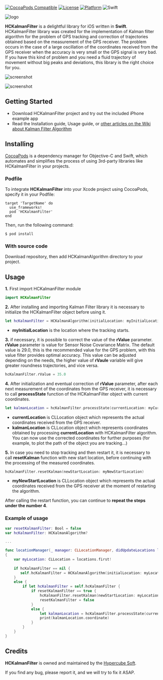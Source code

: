 [![CocoaPods Compatible](https://img.shields.io/cocoapods/v/HCKalmanFilter.svg)](http://cocoapods.org/pods/HCKalmanFilter)
[![License](https://img.shields.io/cocoapods/l/HCKalmanFilter.svg?style=flat)](http://cocoapods.org/pods/HCKalmanFilter)
[![Platform](https://img.shields.io/cocoapods/p/HCKalmanFilter.svg?style=flat)](http://cocoapods.org/pods/HCKalmanFilter)
![Swift](https://img.shields.io/badge/%20in-swift%203.1-orange.svg)

![logo](https://github.com/Hypercubesoft/HCKalmanFilter/blob/master/Images/HCKalmanFilterLogo.png)

**HCKalmanFilter** is a delightful library for iOS written in **Swift**. HCKalmanFilter library was created for the implementation of Kalman filter algorithm for the problem of GPS tracking and correction of trajectories obtained based on the measurement of the GPS receiver. The problem occurs in the case of a large oscillation of the coordinates received from the GPS receiver when the accuracy is very small or the GPS signal is very bad. If you have this kind of problem and you need a fluid trajectory of movement without big peaks and deviations, this library is the right choice for you.

![screenshot](https://github.com/Hypercubesoft/HCKalmanFilter/blob/master/Images/Screenshots/HCKalmanFilterSC1.png)

![screenshot](https://github.com/Hypercubesoft/HCKalmanFilter/blob/master/Images/Screenshots/HCKalmanFilterSC2.png)


## Getting Started

* Download HCKalmanFilter project and try out the included iPhone example app
* Read the Installation guide, Usage guide, or [other articles on the Wiki about Kalman Filter Algorithm](https://en.wikipedia.org/wiki/Kalman_filter)

## Installing

[CocoaPods](https://cocoapods.org/) is a dependency manager for Objective-C and Swift, which automates and simplifies the process of using 3rd-party libraries like HCKalmanFilter in your projects.

### Podfile

To integrate **HCKalmanFilter** into your Xcode project using CocoaPods, specify it in your Podfile:

```
target 'TargetName' do
  use_frameworks!
  pod 'HCKalmanFilter'
end
```

Then, run the following command:

```
$ pod install
```

### With source code

Download repository, then add HCKalmanAlgorithm directory to your project.


## Usage
**1.** First import HCKalmanFilter module

```swift
import HCKalmanFilter
```

**2.** After installing and importing Kalman Filter library it is necessary to initialize the HCKalmanFilter object before using it.

```swift
let hcKalmanFilter = HCKalmanAlgorithm(initialLocation: myInitialLocation)
```
* **myInitialLocation** is the location where the tracking starts.


**3.** if necessary, it is possible to correct the value of the **rValue** parameter. **rValue** parameter is value for Sensor Noise Covariance Matrix. The default value is 29.0, this is the recommended value for the GPS problem, with this value filter provides optimal accuracy. This value can be adjusted depending on the needs, the higher value of **rVaule** variable will give greater roundness trajectories, and vice versa.

```swift
hcKalmanFilter.rValue = 35.0
```

**4.** After initialization and eventual correction of **rValue** parameter, after each next measurement of the coordinates from the GPS receiver, it is necessary to call **processState** function of the HCKalmanFilter object with current coordinates.

```swift
let kalmanLocation = hcKalmanFilter.processState(currentLocation: myCurrentLocation)
```
* **currentLocation** is CLLocation object which represents the actual coordinates received from the GPS receiver.
* **kalmanLocation** is CLLocation object which represents coordinates obtained by processing **currentLocation** with HCKalmanFilter algorithm. You can now use the corrected coordinates for further purposes (for example, to plot the path of the object you are tracking...) 

**5.** In case you need to stop tracking and then restart it, it is necessary to call **resetKalman** function with new start location, before continuing with the processing of the measured coordinates.

```swift
hcKalmanFilter.resetKalman(newStartLocation: myNewStartLocation)
```

* **myNewStartLocation** is CLLocation object which represents the actual coordinates received from the GPS receiver at the moment of restarting the algorithm.

After calling the restart function, you can continue to **repeat the steps under the number 4**.


### Example of usage

```swift
var resetKalmanFilter: Bool = false
var hcKalmanFilter: HCKalmanAlgorithm?

...

func locationManager(_ manager: CLLocationManager, didUpdateLocations locations: [CLLocation])
{
    var myLocation: CLLocation = locations.first!
    
    if hcKalmanFilter == nil {
       self.hcKalmanFilter = HCKalmanAlgorithm(initialLocation: myLocation)
    }
    else {
        if let hcKalmanFilter = self.hcKalmanFilter {
            if resetKalmanFilter == true {
                hcKalmanFilter.resetKalman(newStartLocation: myLocation)
                resetKalmanFilter = false
            }
            else {
                let kalmanLocation = hcKalmanFilter.processState(currentLocation: myLocation)
                print(kalmanLocation.coordinate)
            }
        }
    }
}

```

## Credits

**HCKalmanFilter** is owned and maintained by the [Hypercube Soft](http://hypercubesoft.com/).

If you find any bug, please report it, and we will try to fix it ASAP.
